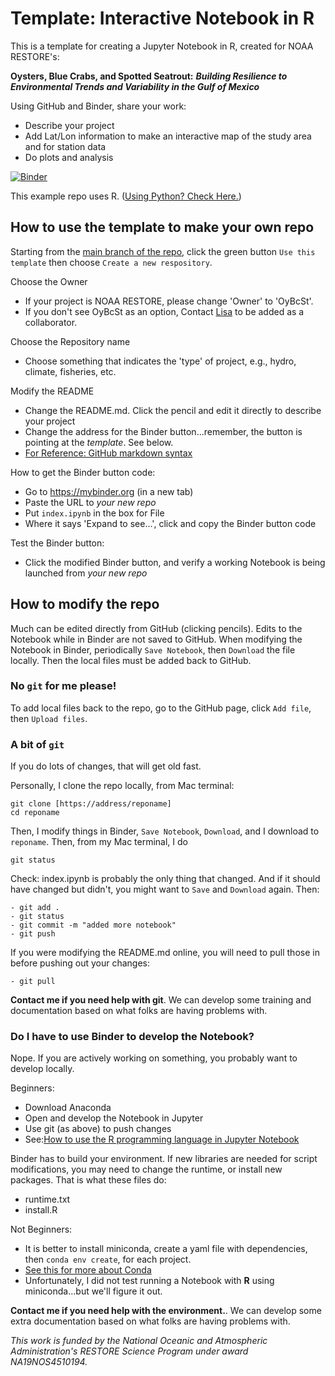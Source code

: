 # Template: Interactive Notebook in R 

This is a template for creating a Jupyter Notebook in R, created for NOAA RESTORE's:

**Oysters, Blue Crabs, and Spotted Seatrout:** ***Building Resilience to Environmental Trends and Variability in the Gulf of Mexico***

Using GitHub and Binder, share your work:
- Describe your project
- Add Lat/Lon information to make an interactive map of the study area and for station data
- Do plots and analysis

[![Binder](https://mybinder.org/badge_logo.svg)](https://mybinder.org/v2/gh/OyBcSt/project-template-r/HEAD?labpath=index.ipynb)

This example repo uses R.  ([Using Python? Check Here.](https://github.com/OyBcSt/project-template-python))

## How to use the template to make your own repo

Starting from the [main branch of the repo](https://github.com/OyBcSt/project-template-r), click the green button `Use this template` then choose `Create a new respository`.

Choose the Owner
- If your project is NOAA RESTORE, please change 'Owner' to 'OyBcSt'.  
- If you don't see OyBcSt as an option, Contact [Lisa](mailto:lllowe@ncsu.edu) to be added as a collaborator.  

Choose the Repository name
- Choose something that indicates the 'type' of project, e.g., hydro, climate, fisheries, etc.

Modify the README
- Change the README.md.  Click the pencil and edit it directly to describe your project
- Change the address for the Binder button...remember, the button is pointing at the *template*.  See below.
- [For Reference: GitHub markdown syntax](https://docs.github.com/en/github/writing-on-github/getting-started-with-writing-and-formatting-on-github/basic-writing-and-formatting-syntax)

How to get the Binder button code:
- Go to https://mybinder.org (in a new tab)
- Paste the URL to *your new repo*
- Put `index.ipynb` in the box for File
- Where it says 'Expand to see...', click and copy the Binder button code

Test the Binder button:
- Click the modified Binder button, and verify a working Notebook is being launched from *your new repo*

## How to modify the repo

Much can be edited directly from GitHub (clicking pencils).  Edits to the Notebook while in Binder are not saved to GitHub.  When modifying the Notebook in Binder, periodically `Save Notebook`, then `Download` the file locally.  Then the local files must be added back to GitHub.

### No `git` for me please!
To add local files back to the repo, go to the GitHub page, click `Add file`, then `Upload files`.

### A bit of `git`
If you do lots of changes, that will get old fast. 

Personally, I clone the repo locally, from Mac terminal:
```
git clone [https://address/reponame]
cd reponame
```

Then, I modify things in Binder, `Save Notebook`, `Download`, and I download to `reponame`.  Then, from my Mac terminal, I do
```
git status
```
Check: index.ipynb is probably the only thing that changed.  And if it should have changed but didn't, you might want to `Save` and `Download` again.  Then:
```
- git add .
- git status
- git commit -m "added more notebook"
- git push
```

If you were modifying the README.md online, you will need to pull those in before pushing out your changes:
```
- git pull
```

**Contact me if you need help with git**.  We can develop some training and documentation based on what folks are having problems with.

### Do I have to use Binder to develop the Notebook?
Nope.  If you are actively working on something, you probably want to develop locally.

Beginners:
- Download Anaconda
- Open and develop the Notebook in Jupyter
- Use git (as above) to push changes
- See:[How to use the R programming language in Jupyter Notebook](https://docs.anaconda.com/navigator/tutorials/r-lang/)

Binder has to build your environment.  If new libraries are needed for script modifications, you may need to change the runtime, or install new packages.  That is what these files do:
- runtime.txt
- install.R

Not Beginners:
- It is better to install miniconda, create a yaml file with dependencies, then `conda env create`, for each project.  
- [See this for more about Conda](https://hpc.ncsu.edu/Software/Apps.php?app=Conda)
- Unfortunately, I did not test running a Notebook with **R** using miniconda...but we'll figure it out.

**Contact me if you need help with the environment.**. We can develop some extra documentation based on what folks are having problems with.


*This work is funded by the National Oceanic and Atmospheric Administration's RESTORE Science Program under award NA19NOS4510194.*

